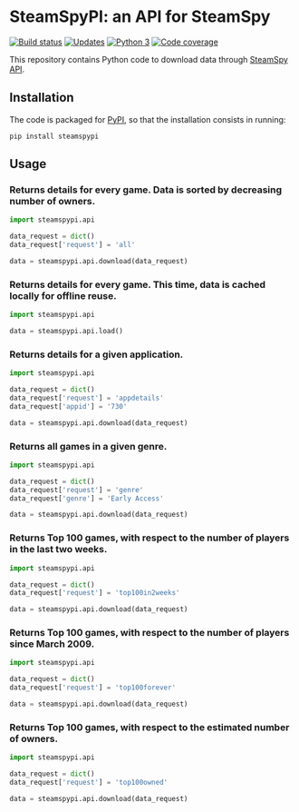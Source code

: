 # SteamSpyPI: an API for SteamSpy

[![Build status][Build image]][Build] [![Updates][Dependency image]][PyUp] [![Python 3][Python3 image]][PyUp] [![Code coverage][Codecov image]][Codecov]

  [Build]: https://travis-ci.org/woctezuma/steamspypi
  [Build image]: https://travis-ci.org/woctezuma/steamspypi.svg?branch=master

  [PyUp]: https://pyup.io/repos/github/woctezuma/steamspypi/
  [Dependency image]: https://pyup.io/repos/github/woctezuma/steamspypi/shield.svg
  [Python3 image]: https://pyup.io/repos/github/woctezuma/steamspypi/python-3-shield.svg

  [Codecov]: https://codecov.io/gh/woctezuma/steamspypi
  [Codecov image]: https://codecov.io/gh/woctezuma/steamspypi/branch/master/graph/badge.svg

This repository contains Python code to download data through [SteamSpy API](https://steamspy.com/api.php).

## Installation

The code is packaged for [PyPI](https://pypi.org/project/steamspypi/), so that the installation consists in running:
```
pip install steamspypi
```

## Usage

### Returns details for every game. Data is sorted by decreasing number of owners.

```python
import steamspypi.api

data_request = dict()
data_request['request'] = 'all'

data = steamspypi.api.download(data_request)
```

### Returns details for every game. This time, data is cached locally for offline reuse.

```python
import steamspypi.api

data = steamspypi.api.load()
```

### Returns details for a given application.

```python
import steamspypi.api

data_request = dict()
data_request['request'] = 'appdetails'
data_request['appid'] = '730'

data = steamspypi.api.download(data_request)
```

### Returns all games in a given genre.

```python
import steamspypi.api

data_request = dict()
data_request['request'] = 'genre'
data_request['genre'] = 'Early Access'

data = steamspypi.api.download(data_request)
```

### Returns Top 100 games, with respect to the number of players in the last two weeks.

```python
import steamspypi.api

data_request = dict()
data_request['request'] = 'top100in2weeks'

data = steamspypi.api.download(data_request)
```

### Returns Top 100 games, with respect to the number of players since March 2009.

```python
import steamspypi.api

data_request = dict()
data_request['request'] = 'top100forever'

data = steamspypi.api.download(data_request)
```

### Returns Top 100 games, with respect to the estimated number of owners.

```python
import steamspypi.api

data_request = dict()
data_request['request'] = 'top100owned'

data = steamspypi.api.download(data_request)
```
